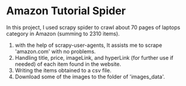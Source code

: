 # Amazon Tutorial Spider
In this project, I used scrapy spider to crawl about 70 pages of laptops category in Amazon (summing to 2310 items).

1. with the help of scrapy-user-agents, It assists me to scrape 'amazon.com' with no problems.
2. Handling title, price, imageLink, and hyperLink (for further use if needed) of each item found in the website.
3. Writing the items obtained to a csv file.
4. Download some of the images to the folder of 'images_data'.
